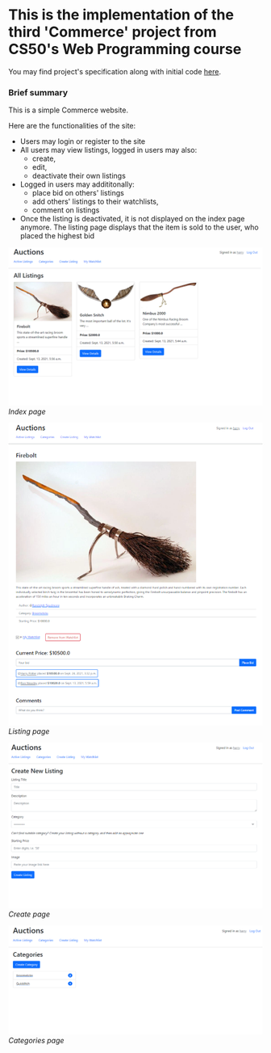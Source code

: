 # This is the implementation of the third 'Commerce' project from CS50's Web Programming course

You may find project's specification along with initial code [here](https://cs50.harvard.edu/web/2020/projects/2/commerce/ "CS50's site").

### Brief summary

This is a simple Commerce website.

Here are the functionalities of the site:
* Users may login or register to the site
* All users may view listings, logged in users may also:
    - create,
    - edit,
    - deactivate their own listings
* Logged in users may addititonally:
    - place bid on others' listings
    - add others' listings to their watchlists,
    - comment on listings
* Once the listing is deactivated, it is not displayed on the index page anymore. The listing page displays that the item is sold to the user, who placed the highest bid
  
  
![Index page](https://github.com/temirlanmur/project-2/blob/main/README-images/index-page.png)
*Index page*
  
  
  
  
![Listing page](https://github.com/temirlanmur/project-2/blob/main/README-images/listing-page.png)
*Listing page*
  
  
  
  
![Create page](https://github.com/temirlanmur/project-2/blob/main/README-images/create-page.png)
*Create page*
  
  
  
  
![Categories page](https://github.com/temirlanmur/project-2/blob/main/README-images/categories-page.png)
*Categories page*
